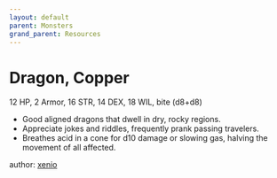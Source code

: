 ```yaml
---
layout: default
parent: Monsters
grand_parent: Resources
---
```


# Dragon, Copper
12 HP, 2 Armor, 16 STR, 14 DEX, 18 WIL, bite (d8+d8)  
- Good aligned dragons that dwell in dry, rocky regions.  
- Appreciate jokes and riddles, frequently prank passing travelers.  
- Breathes acid in a cone for d10 damage or slowing gas, halving the movement of all affected.  

author: [xenio](https://xenioinabottle.blogspot.com)
